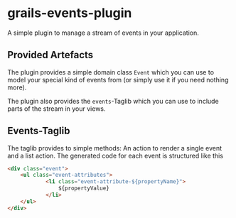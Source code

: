grails-events-plugin
====================

A simple plugin to manage a stream of events in your application.

## Provided Artefacts
The plugin provides a simple domain class `Event` which you can use to model your special kind of events from (or simply use it if you need nothing more).

The plugin also provides the `events`-Taglib which you can use to include parts of the stream in your views.

## Events-Taglib

The taglib provides to simple methods: An action to render a single event and a list action.
The generated code for each event is structured like this
```HTML
<div class="event">
	<ul class="event-attributes">
			<li class="event-attribute-${propertyName}">
				${propertyValue}
			</li>
	</ul>
</div>
```